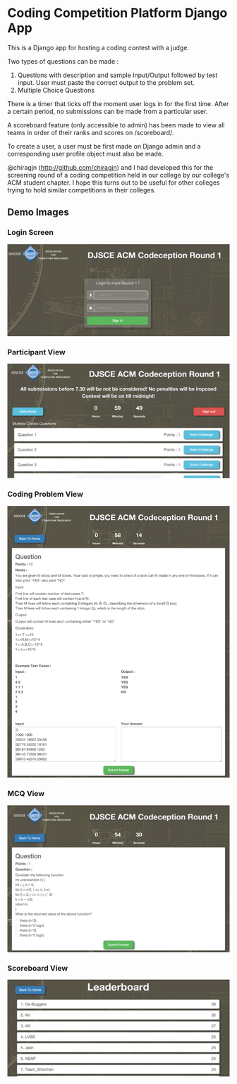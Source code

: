 # Coding Competition Platform Django App

This is a Django app for hosting a coding contest with a judge.

Two types of questions can be made : <br/>
1. Questions with description and sample Input/Output followed by test input. User must paste the correct output to the problem
set.<br/>
2. Multiple Choice Questions<br/>

There is a timer that ticks off the moment user logs in for the first time. After a certain period, no submissions
can be made from a particular user.

A scoreboard feature (only accessible to admin) has been made to view all teams in order of their ranks and scores on /scoreboard/.

To create a user, a user must be first made on Django admin and a corresponding user profile object must also be made.

@chiragjn (http://github.com/chiragjn) and I had developed this for the screening round of a coding competition held 
in our college by our college's ACM student chapter. I hope this turns out to be useful for other colleges trying 
to hold similar competitions in their colleges.

## Demo Images

### Login Screen
![alt tag](https://github.com/monikkinom/CodingContestDjango/blob/master/loginscreen.png)

### Participant View
![alt tag](https://github.com/monikkinom/CodingContestDjango/blob/master/homeview.png)

### Coding Problem View
![alt tag](https://github.com/monikkinom/CodingContestDjango/blob/master/questionview.png)

### MCQ View
![alt tag](https://github.com/monikkinom/CodingContestDjango/blob/master/mcqview.png)

### Scoreboard View
![alt tag](https://github.com/monikkinom/CodingContestDjango/blob/master/scoreboard.png)



